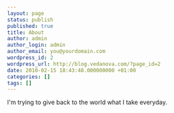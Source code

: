 ```yaml
---
layout: page
status: publish
published: true
title: About
author: admin
author_login: admin
author_email: you@yourdomain.com
wordpress_id: 2
wordpress_url: http://blog.vedanova.com/?page_id=2
date: 2010-02-15 18:43:48.000000000 +01:00
categories: []
tags: []
---
```

I'm trying to give back to the world what I take everyday.
